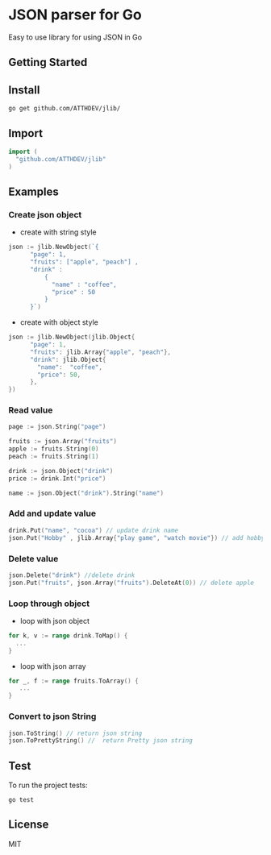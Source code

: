 # JSON parser for Go

Easy to use library for using JSON in Go

**Getting Started**
---

## Install

```shell
go get github.com/ATTHDEV/jlib/
```

## Import

```go
import (
  "github.com/ATTHDEV/jlib"
)
```

## Examples

### Create json object 

* create with string style

```go 
json := jlib.NewObject(`{ 
      "page": 1, 
      "fruits": ["apple", "peach"] ,
      "drink" : 
          {
            "name" : "coffee",
            "price" : 50
          }
      }`)
```

* create with object style

```go 
json := jlib.NewObject(jlib.Object{
      "page": 1,
      "fruits": jlib.Array{"apple", "peach"},
      "drink": jlib.Object{
        "name":  "coffee",
        "price": 50,
      },
})

```

### Read value
```go 
page := json.String("page")

fruits := json.Array("fruits")
apple := fruits.String(0)
peach := fruits.String(1)

drink := json.Object("drink")
price := drink.Int("price")

name := json.Object("drink").String("name")
```

### Add and update value
```go 
drink.Put("name", "cocoa") // update drink name
json.Put("Hobby" , jlib.Array{"play game", "watch movie"}) // add hobby
```

### Delete value
```go 
json.Delete("drink") //delete drink
json.Put("fruits", json.Array("fruits").DeleteAt(0)) // delete apple
```

### Loop through object

* loop with json object

```go
for k, v := range drink.ToMap() {
  ...
}
```

* loop with json array

```go
for _, f := range fruits.ToArray() {
   ...
}
```

### Convert to json String
```go 
json.ToString() // return json string
json.ToPrettyString() //  return Pretty json string
```

## Test
To run the project tests:

```shell
go test
```

**License**
---
MIT
